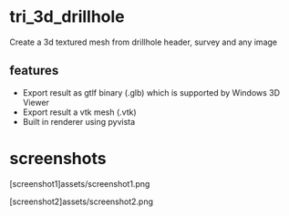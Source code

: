 # tri_3d_drillhole
Create a 3d textured mesh from drillhole header, survey and any image
## features
 - Export result as gtlf binary (.glb) which is supported by Windows 3D Viewer
 - Export result a vtk mesh (.vtk)
 - Built in renderer using pyvista
# screenshots
[screenshot1]assets/screenshot1.png  
  
[screenshot2]assets/screenshot2.png
